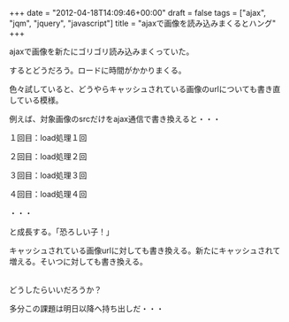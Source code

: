 +++
date = "2012-04-18T14:09:46+00:00"
draft = false
tags = ["ajax", "jqm", "jquery", "javascript"]
title = "ajaxで画像を読み込みまくるとハング"
+++
<p>ajaxで画像を新たにゴリゴリ読み込みまくっていた。</p>&#13;
<p>するとどうだろう。ロードに時間がかかりまくる。</p>&#13;
&#13;
<p>色々試していると、どうやらキャッシュされている画像のurlについても書き直している模様。</p>&#13;
&#13;
<p>例えば、対象画像のsrcだけをajax通信で書き換えると・・・</p>&#13;
<p>１回目：load処理１回</p>&#13;
<p>２回目：load処理２回</p>&#13;
<p>３回目：load処理３回</p>&#13;
<p>４回目：load処理４回</p>&#13;
<p>・・・</p>&#13;
&#13;
<p>と成長する。「恐ろしい子！」</p>&#13;
&#13;
<p>キャッシュされている画像urlに対しても書き換える。新たにキャッシュされて増える。そいつに対しても書き換える。</p>&#13;
<p><br />どうしたらいいだろうか？</p>&#13;
<p>多分この課題は明日以降へ持ち出しだ・・・</p> 